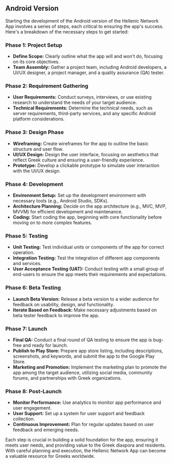 ## Android Version
Starting the development of the Android version of the Hellenic Network App involves a series of steps, each critical to ensuring the app's success. Here's a breakdown of the necessary steps to get started:

### Phase 1: Project Setup
- **Define Scope:** Clearly outline what the app will and won't do, focusing on its core objectives.
- **Team Assembly:** Gather a project team, including Android developers, a UI/UX designer, a project manager, and a quality assurance (QA) tester.

### Phase 2: Requirement Gathering
- **User Requirements:** Conduct surveys, interviews, or use existing research to understand the needs of your target audience.
- **Technical Requirements:** Determine the technical needs, such as server requirements, third-party services, and any specific Android platform considerations.

### Phase 3: Design Phase
- **Wireframing:** Create wireframes for the app to outline the basic structure and user flow.
- **UI/UX Design:** Design the user interface, focusing on aesthetics that reflect Greek culture and ensuring a user-friendly experience.
- **Prototype:** Develop a clickable prototype to simulate user interaction with the UI/UX design.

### Phase 4: Development
- **Environment Setup:** Set up the development environment with necessary tools (e.g., Android Studio, SDKs).
- **Architecture Planning:** Decide on the app architecture (e.g., MVC, MVP, MVVM) for efficient development and maintenance.
- **Coding:** Start coding the app, beginning with core functionality before moving on to more complex features.

### Phase 5: Testing
- **Unit Testing:** Test individual units or components of the app for correct operation.
- **Integration Testing:** Test the integration of different app components and services.
- **User Acceptance Testing (UAT):** Conduct testing with a small group of end-users to ensure the app meets their requirements and expectations.

### Phase 6: Beta Testing
- **Launch Beta Version:** Release a beta version to a wider audience for feedback on usability, design, and functionality.
- **Iterate Based on Feedback:** Make necessary adjustments based on beta tester feedback to improve the app.

### Phase 7: Launch
- **Final QA:** Conduct a final round of QA testing to ensure the app is bug-free and ready for launch.
- **Publish to Play Store:** Prepare app store listing, including descriptions, screenshots, and keywords, and submit the app to the Google Play Store.
- **Marketing and Promotion:** Implement the marketing plan to promote the app among the target audience, utilizing social media, community forums, and partnerships with Greek organizations.

### Phase 8: Post-Launch
- **Monitor Performance:** Use analytics to monitor app performance and user engagement.
- **User Support:** Set up a system for user support and feedback collection.
- **Continuous Improvement:** Plan for regular updates based on user feedback and emerging needs.

Each step is crucial in building a solid foundation for the app, ensuring it meets user needs, and providing value to the Greek diaspora and residents. With careful planning and execution, the Hellenic Network App can become a valuable resource for Greeks worldwide.
